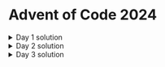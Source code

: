 # Advent of Code 2024

<details>
<summary>Day 1 solution</summary>

# Part one

  ```javascript
    const fs = require("fs");

    const solution = (input) => {
      const left = [];
      const right = [];
      const differences = [];
      let sum = 0;

      fs.readFile(input, "utf8", (err, data) => {
        if (err) {
          console.error(err);
          return;
        }

        const lines = data.trim().split("\n");

        lines.forEach((line) => {
          const [l, r] = line.trim().split(/\s+/).map(Number);
          left.push(l);
          right.push(r);
        });

        console.log("left: ", left, "\n");
        console.log("right: ", right, "\n");

        left.sort((a, b) => a - b);
        right.sort((a, b) => a - b);

        console.log("left: ", left, "\n");
        console.log("right: ", right, "\n");

        for (let i = 0; i < left.length; i++) {
          differences.push(Math.abs(left[i] - right[i]));
        }
        console.log(differences);

        for (let i = 0; i < differences.length; i++) {
          sum += differences[i];
        }
        console.log("sum: ", sum);
      });
    };

    solution("input.txt");
    ```


## Code Breakdown

  ### 1. Initial Setup
    - Imports the Node.js `fs` module for file operations
    - Declares arrays for storing:
      - `left` numbers
      - `right` numbers
      - `differences` between paired numbers
    - Initializes `sum` variable to 0

  ### 2. File Reading
  ```javascript
    fs.readFile(input, "utf8", (err, data) => {
      // ... code continues
    });
    ```
    - Reads input file asynchronously
    - Handles potential errors in file reading

  ### 3. Data Processing
    - Splits input data into lines
    - For each line:
      - Splits into two numbers
      - Stores first number in `left` array
      - Stores second number in `right` array

  ### 4. Array Sorting
    ```javascript
    left.sort((a, b) => a - b);
    right.sort((a, b) => a - b);
    ```
    - Both arrays are sorted in ascending order

  ### 5. Calculating Differences
    - Calculates absolute difference between corresponding elements
    - Stores differences in `differences` array
    - Sums up all differences

  ## Example

  Given input.txt:
  ```
    1 4
    3 1
    2 2
  ```

  ### Process:
  1. **Initial Arrays:**
       - left: [1, 3, 2]
       - right: [4, 1, 2]

   2. **After Sorting:**
       - left: [1, 2, 3]
       - right: [1, 2, 4]

  3. **Differences:**
       - |1-1| = 0
       - |2-2| = 0
       - |3-4| = 1

  4. **Final Sum:** 0 + 0 + 1 = 1



   # Part two

   ```javascript
   const fs = require("fs");

   const solution = (input) => {
     const left = [];
     const right = [];

     fs.readFile(input, "utf8", (err, data) => {
       if (err) {
         console.error(err);
         return;
       }

       const lines = data.trim().split("\n");

       lines.forEach((line) => {
         const [l, r] = line.trim().split(/\s+/).map(Number);
         left.push(l);
         right.push(r);
       });

       console.log("left: ", left, "\n");
       console.log("right: ", right, "\n");

       const appearances = {};
       let similarityScore = 0;
       for (let i = 0; i < right.length; i++) {
         const number = right[i];
         if (appearances[number] === undefined) {
           appearances[number] = 1;
         } else {
           appearances[number]++;
         }
       }
       console.log("appearances: ", appearances, "\n");

       for (let i = 0; i < left.length; i++) {
         const j = left[i];
         if (appearances[j] !== undefined) {
           similarityScore += appearances[j] * j;
         }
       }
       console.log("similarityScore: ", similarityScore);
     });
   };

   solution("input.txt");
   ```

   ## Code Breakdown

   ### 1. Initial Setup
   - Imports the Node.js `fs` module for file operations
   - Declares arrays for storing:
     - `left` numbers
     - `right` numbers

   ### 2. File Reading
   ```javascript
   fs.readFile(input, "utf8", (err, data) => {
     // ... code continues
   });
   ```
   - Reads input file asynchronously
   - Handles potential errors in file reading

   ### 3. Data Processing
   - Splits input data into lines
   - For each line:
     - Splits into two numbers
     - Stores first number in `left` array
     - Stores second number in `right` array

   ### 4. Calculating Appearances
   ```javascript
   const appearances = {};
   for (let i = 0; i < right.length; i++) {
     const number = right[i];
     if (appearances[number] === undefined) {
       appearances[number] = 1;
     } else {
       appearances[number]++;
     }
   }
   ```
   - Creates an object to store frequency of numbers in `right` array
   - Counts how many times each number appears

   ### 5. Calculating Similarity Score
   ```javascript
   for (let i = 0; i < left.length; i++) {
     const j = left[i];
     if (appearances[j] !== undefined) {
       similarityScore += appearances[j] * j;
     }
   }
   ```
   - For each number in `left` array:
     - If the number exists in appearances object
     - Adds (number × its frequency in right array) to similarity score

   ## Example

   Given input.txt:
   ```
   1 2
   2 2
   3 1
   ```

   ### Process:
   1. **Initial Arrays:**
      - left: [1, 2, 3]
      - right: [2, 2, 1]

   2. **Appearances Object:**
      ```javascript
      {
        '1': 1,  // number 1 appears once
        '2': 2   // number 2 appears twice
      }
      ```

   3. **Similarity Score Calculation:**
      - For 1 in left: 1 × 1 = 1 (appears once in right)
      - For 2 in left: 2 × 2 = 4 (appears twice in right)
      - For 3 in left: 0 (doesn't appear in right)
      - Total: 1 + 4 = 5
</details>

<details>
<summary>Day 2 solution</summary>
<br>

</details>

<details>
<summary>Day 3 solution</summary>
<br>

</details>
